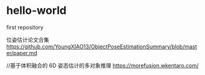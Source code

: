 # hello-world
first repository

位姿估计论文合集
https://github.com/YoungXIAO13/ObjectPoseEstimationSummary/blob/master/paper.md


//基于体积融合的 6D 姿态估计的多对象推理 
https://morefusion.wkentaro.com/

